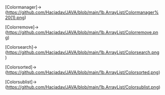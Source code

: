 [Colormanager]->(https://github.com/Hacjadav/JAVA/blob/main/1b.ArrayList/Colormanager%20(1).png)

[Colorremove]->(https://github.com/Hacjadav/JAVA/blob/main/1b.ArrayList/Colorremove.png)

[Colorsearch]->(https://github.com/Hacjadav/JAVA/blob/main/1b.ArrayList/Colorsearch.png)

[Colorsorted]->(https://github.com/Hacjadav/JAVA/blob/main/1b.ArrayList/Colorsorted.png)

[Colorsublist]->(https://github.com/Hacjadav/JAVA/blob/main/1b.ArrayList/Colorsublist.png)
